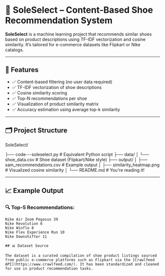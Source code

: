 # 👟 SoleSelect – Content-Based Shoe Recommendation System

**SoleSelect** is a machine learning project that recommends similar shoes based on product descriptions using TF-IDF vectorization and cosine similarity. It’s tailored for e-commerce datasets like Flipkart or Nike catalogs.

---

## 🚀 Features

- ✅ Content-based filtering (no user data required)
- ✅ TF-IDF vectorization of shoe descriptions
- ✅ Cosine similarity scoring
- ✅ Top-N recommendations per shoe
- ✅ Visualization of product similarity matrix
- ✅ Accuracy estimation using average top-k similarity

---

## 🗂️ Project Structure
SoleSelect/
 
├── code---soleselect.py # Equivalent Python script
├── data/
│ └── shoe_data.csv # Shoe dataset (Flipkart/Nike style)
├── output/
│ ├── sam_recommendations.csv # Example output
│ ├── similarity_heatmap.png # Visualized cosine similarity
│ 
└── README.md # You're reading it!


---

## 📈 Example Output

### 🔍 Top-5 Recommendations:
```text
Nike Air Zoom Pegasus 39
Nike Revolution 6
Nike Winflo 8
Nike Flex Experience Run 10
Nike Downshifter 11

## 📊 Dataset Source

The dataset is a curated compilation of shoe product listings sourced from public e-commerce platforms such as Flipkart via the [Crawlfeed API](https://www.crawlfeed.com/). It has been standardized and cleaned for use in product recommendation tasks.
